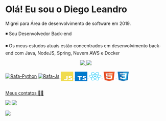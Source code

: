 # Olá! Eu sou o Diego Leandro

  Migrei para Área de desenvolvimento de software em 2019.

 ◾ Sou Desenvolvedor Back-end

 ◾ Os meus estudos atuais estão concentrados em desenvolvimento back-end com Java,
   NodeJS, Spring, Nuvem AWS e Docker

 

<div align="center">
  <a href="https://github.com/Diego-1998">
  <img height="180em" src="https://github-readme-stats.vercel.app/api?username=diego-1998&show_icons=true&theme=dracula&include_all_commits=true&count_private=true"/>
  <img height="180em" src="https://github-readme-stats.vercel.app/api/top-langs/?username=diego-1998&layout=compact&langs_count=7&theme=dracula"/>
</div>
  
  <div style="display: inline_block"><br>
  <img align="center" alt="Rafa-Python" height="43" width="40" src="https://cdn.jsdelivr.net/gh/devicons/devicon/icons/java/java-original-wordmark.svg"">  
  <img align="center" alt="Rafa-Js" height="43" width="40" src="https://cdn.jsdelivr.net/gh/devicons/devicon/icons/spring/spring-original-wordmark.svg">
  <img align="center" alt="Rafa-Js" height="30" width="40" src="https://raw.githubusercontent.com/devicons/devicon/master/icons/javascript/javascript-plain.svg">
  <img align="center" alt="Rafa-Ts" height="30" width="40" src="https://raw.githubusercontent.com/devicons/devicon/master/icons/typescript/typescript-plain.svg">
  <img align="center" alt="Rafa-React" height="30" width="40" src="https://raw.githubusercontent.com/devicons/devicon/master/icons/react/react-original.svg">
  <img align="center" alt="Rafa-HTML" height="30" width="40" src="https://raw.githubusercontent.com/devicons/devicon/master/icons/html5/html5-original.svg">
  <img align="center" alt="Rafa-CSS" height="30" width="40" src="https://raw.githubusercontent.com/devicons/devicon/master/icons/css3/css3-original.svg">
  </div>
  
  ##
  <div>

  Meus contatos 🔽🔽 

  <a href="https://www.linkedin.com/in/diego-leandro-s/a" target="_blank"><img src="https://img.shields.io/badge/-LinkedIn-%230077B5?style=for-the-badge&logo=linkedin&logoColor=white" target="_blank"></a> 
  <a href = "mailto:diegolgaspar000@gmail.com"><img src="https://img.shields.io/badge/Gmail-D14836?style=for-the-badge&logo=gmail&logoColor=white"></a>
    
 <a href = "https://twitter.com/Diegol_dev"><img src="https://img.shields.io/badge/Twitter-1DA1F2?style=for-the-badge&logo=twitter&logoColor=white" target="_blank"></a>

  </div>
  
  
